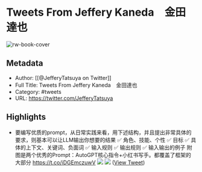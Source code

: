 # Tweets From Jeffery Kaneda　金田達也

![rw-book-cover](https://pbs.twimg.com/profile_images/1088218171083878400/cdo7t7mw.jpg)

## Metadata
- Author: [[@JefferyTatsuya on Twitter]]
- Full Title: Tweets From Jeffery Kaneda　金田達也
- Category: #tweets
- URL: https://twitter.com/JefferyTatsuya

## Highlights
- 要编写优质的prompt，从日常实践来看，用下述结构，并且提出非常具体的要求，则基本可以让LLM输出你想要的结果
  ✅ 角色、技能、个性
  ✅ 目标
  ✅ 具体的上下文、关键词、负面词
  ✅ 输入规则
  ✅ 输出规则
  ✅ 输入输出的例子
  附图是两个优秀的Prompt：AutoGPT核心指令+小红书写手。都覆盖了框架的大部分 https://t.co/iDGEmczuwV
  ![](https://pbs.twimg.com/media/Fy3BY-waMAIZQGn.jpg)
  ![](https://pbs.twimg.com/media/Fy3BY-uacAA9N2f.jpg) ([View Tweet](https://twitter.com/JefferyTatsuya/status/1670204872711630848))
